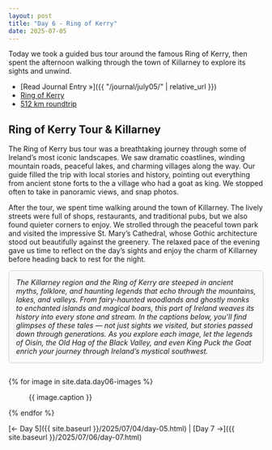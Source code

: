 ```yaml
---
layout: post
title: "Day 6 - Ring of Kerry"
date: 2025-07-05
---
```


Today we took a guided bus tour around the famous Ring of Kerry, then spent the afternoon walking through the town of Killarney to explore its sights and unwind.

- [Read Journal Entry »]({{ "/journal/july05/" | relative_url }})
- [Ring of Kerry](https://theringofkerry.com/visitors/what-is-the-ring-of-kerry)
- [512 km roundtrip](https://www.google.com/maps/dir/Weir's+Bar+%26+Restaurant,+Multy,+Mullingar,+Co.+Westmeath,+N91+T9WY/Killarney,+County+Kerry/@52.8296658,-9.7470314,219213m/data=!3m2!1e3!4b1!4m14!4m13!1m5!1m1!1s0x485dc269aa52fa1b:0xf847b3467fe9ee47!2m2!1d-7.3907611!2d53.6246435!1m5!1m1!1s0x48453c0cb4976ed9:0xa00c7a9973174c0!2m2!1d-9.504537!2d52.0599609!3e0?entry=ttu&g_ep=EgoyMDI1MDcxMy4wIKXMDSoASAFQAw%3D%3D)

## Ring of Kerry Tour & Killarney
The Ring of Kerry bus tour was a breathtaking journey through some of Ireland’s most iconic landscapes. We saw dramatic coastlines, winding mountain roads, peaceful lakes, and charming villages along the way. Our guide filled the trip with local stories and history, pointing out everything from ancient stone forts to the a village who had a goat as king. We stopped often to take in panoramic views, and snap photos. 

After the tour, we spent time walking around the town of Killarney. The lively streets were full of shops, restaurants, and traditional pubs, but we also found quieter corners to enjoy. We strolled through the peaceful town park and visited the impressive St. Mary’s Cathedral, whose Gothic architecture stood out beautifully against the greenery. The relaxed pace of the evening gave us time to reflect on the day’s sights and enjoy the charm of Killarney before heading back to rest for the night.

<div style="border: 1px solid #ccc; padding: 1em; border-radius: 6px; background: #f9f9f9; margin-bottom: 2em;"> <em>The Killarney region and the Ring of Kerry are steeped in ancient myths, folklore, and haunting legends that echo through the mountains, lakes, and valleys. From fairy-haunted woodlands and ghostly monks to enchanted islands and magical boars, this part of Ireland weaves its history into every stone and stream. In the captions below, you’ll find glimpses of these tales — not just sights we visited, but stories passed down through generations. As you explore each image, let the legends of Oisín, the Old Hag of the Black Valley, and even King Puck the Goat enrich your journey through Ireland’s mystical southwest.</em> </div>

{% for image in site.data.day06-images %}
<figure>
  <img src="{{ site.baseurl }}{{ image.src }}" alt="">
  <figcaption>{{ image.caption }}</figcaption>
</figure>
{% endfor %}

[← Day 5]({{ site.baseurl }}/2025/07/04/day-05.html) | [Day 7 →]({{ site.baseurl }}/2025/07/06/day-07.html)